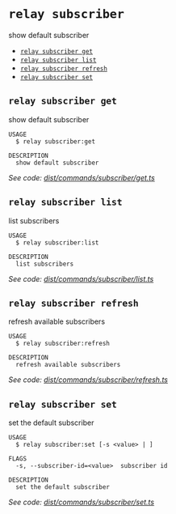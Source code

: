 `relay subscriber`
==================

show default subscriber

* [`relay subscriber get`](#relay-subscriber-get)
* [`relay subscriber list`](#relay-subscriber-list)
* [`relay subscriber refresh`](#relay-subscriber-refresh)
* [`relay subscriber set`](#relay-subscriber-set)

## `relay subscriber get`

show default subscriber

```
USAGE
  $ relay subscriber:get

DESCRIPTION
  show default subscriber
```

_See code: [dist/commands/subscriber/get.ts](https://github.com/relaypro/relay-cli/blob/v0.2.4/dist/commands/subscriber/get.ts)_

## `relay subscriber list`

list subscribers

```
USAGE
  $ relay subscriber:list

DESCRIPTION
  list subscribers
```

_See code: [dist/commands/subscriber/list.ts](https://github.com/relaypro/relay-cli/blob/v0.2.4/dist/commands/subscriber/list.ts)_

## `relay subscriber refresh`

refresh available subscribers

```
USAGE
  $ relay subscriber:refresh

DESCRIPTION
  refresh available subscribers
```

_See code: [dist/commands/subscriber/refresh.ts](https://github.com/relaypro/relay-cli/blob/v0.2.4/dist/commands/subscriber/refresh.ts)_

## `relay subscriber set`

set the default subscriber

```
USAGE
  $ relay subscriber:set [-s <value> | ]

FLAGS
  -s, --subscriber-id=<value>  subscriber id

DESCRIPTION
  set the default subscriber
```

_See code: [dist/commands/subscriber/set.ts](https://github.com/relaypro/relay-cli/blob/v0.2.4/dist/commands/subscriber/set.ts)_
